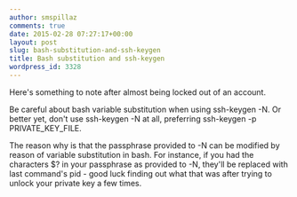 ```yaml
---
author: smspillaz
comments: true
date: 2015-02-28 07:27:17+00:00
layout: post
slug: bash-substitution-and-ssh-keygen
title: Bash substitution and ssh-keygen
wordpress_id: 3328
---
```


Here's something to note after almost being locked out of an account.

Be careful about bash variable substitution when using ssh-keygen -N. Or better yet, don't use ssh-keygen -N at all, preferring ssh-keygen -p PRIVATE_KEY_FILE.

The reason why is that the passphrase provided to -N can be modified by reason of variable substitution in bash. For instance, if you had the characters $? in your passphrase as provided to -N, they'll be replaced with last command's pid - good luck finding out what that was after trying to unlock your private key a few times.
